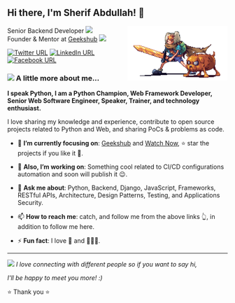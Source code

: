
<h2> Hi there, I'm Sherif Abdullah! 👋</h2>
<a href="#image-readme">
<img align='right'  src="https://raw.githubusercontent.com/selimdoyranli/selimdoyranli/master/preview.gif" width="230">
</a>
 <p>Senior Backend Developer
 <a href="#image-readme">
 <img src="https://media.giphy.com/media/ZZg7C3MEglarBUqcoE/giphy.gif" width="30">
 </a>
  </br>Founder & Mentor at <a href="https://geeks--hub.herokuapp.com/">Geekshub</a>
  <a href="#image-readme">
  <img src="https://media.giphy.com/media/WUlplcMpOCEmTGBtBW/giphy.gif" width="30"> 
 </a>
</p>

[![Twitter URL](https://img.shields.io/static/v1?color=blue&label=Twitter%20&logo=twitter&logoColor=white&style=for-the-badge&message=Follow)](https://twitter.com/_sherifabdullah)
[![LinkedIn URL](https://img.shields.io/static/v1?color=blue&label=linkedin&logo=linkedin&logoColor=white&style=for-the-badge&message=Connect)](https://www.linkedin.com/in/sherif-abdallah/)
[![Facebook URL](https://img.shields.io/static/v1?color=blue&label=Facebook&logo=Facebook&logoColor=white&style=for-the-badge&message=Connect)](https://www.facebook.com/sheerif.abdullah/)

### <a href="#image-readme"><img src="https://media.giphy.com/media/VgCDAzcKvsR6OM0uWg/giphy.gif" width="50"></a> A little more about me...

**I speak Python, I am a Python Champion, Web Framework Developer, Senior Web Software Engineer, Speaker, Trainer, and technology enthusiast.**

I love sharing my knowledge and experience, contribute to open source projects related to Python and Web, and sharing PoCs & problems as code.

- 🎯 **I’m currently focusing on**: [Geekshub](https://github.com/sherif-abdallah/Geekshub) and [Watch Now](https://github.com/sherif-abdallah/Watch-Now), ⭐️ star the projects if you like it 🤩.

- 🔭 **Also, I’m working on**: Something cool related to CI/CD configurations automation and soon will publish it 😉.

- 💬 **Ask me about**: Python, Backend, Django, JavaScript, Frameworks, RESTful APIs, Architecture, Design Patterns, Testing, and Applications Security.

- 📫 **How to reach me**: catch, and follow me from the above links 👆, in addition to follow me here.

- ⚡ **Fun fact**: I love 🍎 and 🧑🏻‍💻.

<hr/>

<a href="#image-readme"><img src="https://media.giphy.com/media/LnQjpWaON8nhr21vNW/giphy.gif" width="30"></a> 
<em>I love connecting with different people so if you want to say hi, 

 I'll be happy to meet you more! :)</em>

⭐️ Thank you ⭐️
